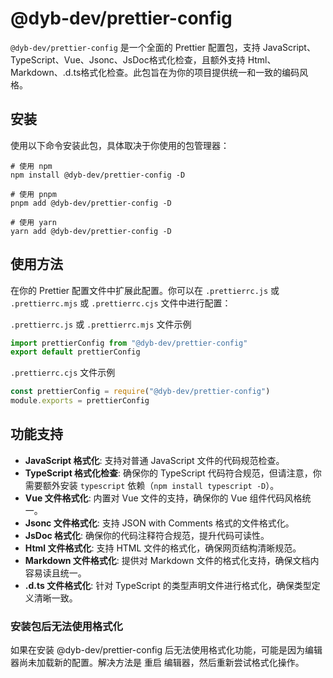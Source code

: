 # @dyb-dev/prettier-config

`@dyb-dev/prettier-config` 是一个全面的 Prettier 配置包，支持 JavaScript、TypeScript、Vue、Jsonc、JsDoc格式化检查，且额外支持 Html、Markdown、.d.ts格式化检查。此包旨在为你的项目提供统一和一致的编码风格。

## 安装

使用以下命令安装此包，具体取决于你使用的包管理器：

```shell
# 使用 npm
npm install @dyb-dev/prettier-config -D

# 使用 pnpm
pnpm add @dyb-dev/prettier-config -D

# 使用 yarn
yarn add @dyb-dev/prettier-config -D
```

## 使用方法

在你的 Prettier 配置文件中扩展此配置。你可以在 `.prettierrc.js` 或 `.prettierrc.mjs` 或 `.prettierrc.cjs` 文件中进行配置：

`.prettierrc.js` 或 `.prettierrc.mjs` 文件示例

```js
import prettierConfig from "@dyb-dev/prettier-config"
export default prettierConfig
```

`.prettierrc.cjs` 文件示例

```js
const prettierConfig = require("@dyb-dev/prettier-config")
module.exports = prettierConfig
```

## 功能支持

-   **JavaScript 格式化**: 支持对普通 JavaScript 文件的代码规范检查。
-   **TypeScript 格式化检查**: 确保你的 TypeScript 代码符合规范，但请注意，你需要额外安装 `typescript` 依赖（`npm install typescript -D`）。
-   **Vue 文件格式化**: 内置对 Vue 文件的支持，确保你的 Vue 组件代码风格统一。
-   **Jsonc 文件格式化**: 支持 JSON with Comments 格式的文件格式化。
-   **JsDoc 格式化**: 确保你的代码注释符合规范，提升代码可读性。
-   **Html 文件格式化**: 支持 HTML 文件的格式化，确保网页结构清晰规范。
-   **Markdown 文件格式化**: 提供对 Markdown 文件的格式化支持，确保文档内容易读且统一。
-   **.d.ts 文件格式化**: 针对 TypeScript 的类型声明文件进行格式化，确保类型定义清晰一致。

### 安装包后无法使用格式化

如果在安装 @dyb-dev/prettier-config 后无法使用格式化功能，可能是因为编辑器尚未加载新的配置。解决方法是 重启 编辑器，然后重新尝试格式化操作。
